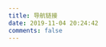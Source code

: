 ```yaml
---
title: 导航链接
date: 2019-11-04 20:24:42
comments: false
---
```

<script>
    window.location.href="https://lanlan2017.github.io/links/";
</script>